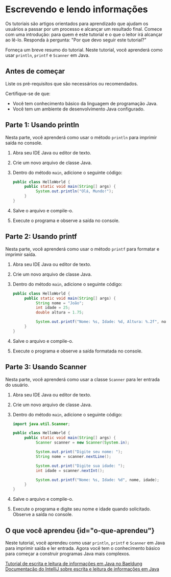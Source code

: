 # Escrevendo e lendo informações

Os tutoriais são artigos orientados para aprendizado que ajudam os usuários a passar por um processo e alcançar um resultado final. 
Comece com uma introdução: para quem é este tutorial e o que o leitor irá alcançar ao lê-lo.
Responda à pergunta: "Por que devo seguir este tutorial?"

Forneça um breve resumo do tutorial.
Neste tutorial, você aprenderá como usar `println`, `printf` e `Scanner` em Java.

## Antes de começar

Liste os pré-requisitos que são necessários ou recomendados.

Certifique-se de que:
- Você tem conhecimento básico da linguagem de programação Java.
- Você tem um ambiente de desenvolvimento Java configurado.

## Parte 1: Usando println

Nesta parte, você aprenderá como usar o método `println` para imprimir saída no console.

1. Abra seu IDE Java ou editor de texto.

2. Crie um novo arquivo de classe Java.

3. Dentro do método `main`, adicione o seguinte código:

    ```java
    public class HelloWorld {
         public static void main(String[] args) {
              System.out.println("Olá, Mundo!");
         }
    }
    ```

4. Salve o arquivo e compile-o.

5. Execute o programa e observe a saída no console.

## Parte 2: Usando printf

Nesta parte, você aprenderá como usar o método `printf` para formatar e imprimir saída.

1. Abra seu IDE Java ou editor de texto.

2. Crie um novo arquivo de classe Java.

3. Dentro do método `main`, adicione o seguinte código:

    ```java
    public class HelloWorld {
         public static void main(String[] args) {
              String nome = "João";
              int idade = 25;
              double altura = 1.75;

              System.out.printf("Nome: %s, Idade: %d, Altura: %.2f", nome, idade, altura);
         }
    }
    ```

4. Salve o arquivo e compile-o.

5. Execute o programa e observe a saída formatada no console.

## Parte 3: Usando Scanner

Nesta parte, você aprenderá como usar a classe `Scanner` para ler entrada do usuário.

1. Abra seu IDE Java ou editor de texto.

2. Crie um novo arquivo de classe Java.

3. Dentro do método `main`, adicione o seguinte código:

    ```java
    import java.util.Scanner;

    public class HelloWorld {
         public static void main(String[] args) {
              Scanner scanner = new Scanner(System.in);

              System.out.print("Digite seu nome: ");
              String nome = scanner.nextLine();

              System.out.print("Digite sua idade: ");
              int idade = scanner.nextInt();

              System.out.printf("Nome: %s, Idade: %d", nome, idade);
         }
    }
    ```

4. Salve o arquivo e compile-o.

5. Execute o programa e digite seu nome e idade quando solicitado. Observe a saída no console.

## O que você aprendeu {id="o-que-aprendeu"}

Neste tutorial, você aprendeu como usar `println`, `printf` e `Scanner` em Java para imprimir saída e ler entrada. Agora você tem o conhecimento básico para começar a construir programas Java mais complexos.

<seealso>
    <category ref="wrs">
      <a href="https://www.baeldung.com/java-io">Tutorial de escrita e leitura de informações em Java no Baeldung</a>
      <a href="https://www.jetbrains.com/help/idea/working-with-files.html">Documentação do IntelliJ sobre escrita e leitura de informações em Java</a>
   </category>
</seealso>
